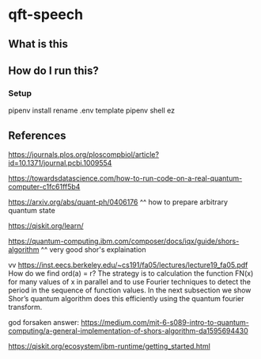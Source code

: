 # qft-speech
## What is this

## How do I run this?
### Setup
pipenv install
rename .env template
pipenv shell
ez



## References
https://journals.plos.org/ploscompbiol/article?id=10.1371/journal.pcbi.1009554

https://towardsdatascience.com/how-to-run-code-on-a-real-quantum-computer-c1fc61ff5b4

https://arxiv.org/abs/quant-ph/0406176
^^ how to prepare arbitrary quantum state

https://qiskit.org/learn/

https://quantum-computing.ibm.com/composer/docs/iqx/guide/shors-algorithm
^^ very good shor's explaination

vv
https://inst.eecs.berkeley.edu/~cs191/fa05/lectures/lecture19_fa05.pdf
How do we find ord(a) = r? The strategy is to calculation the function FN(x) for many values of x in parallel
and to use Fourier techniques to detect the period in the sequence of function values. In the next subsection
we show Shor’s quantum algorithm does this efficiently using the quantum fourier transform.

god forsaken answer:
https://medium.com/mit-6-s089-intro-to-quantum-computing/a-general-implementation-of-shors-algorithm-da1595694430

https://qiskit.org/ecosystem/ibm-runtime/getting_started.html
